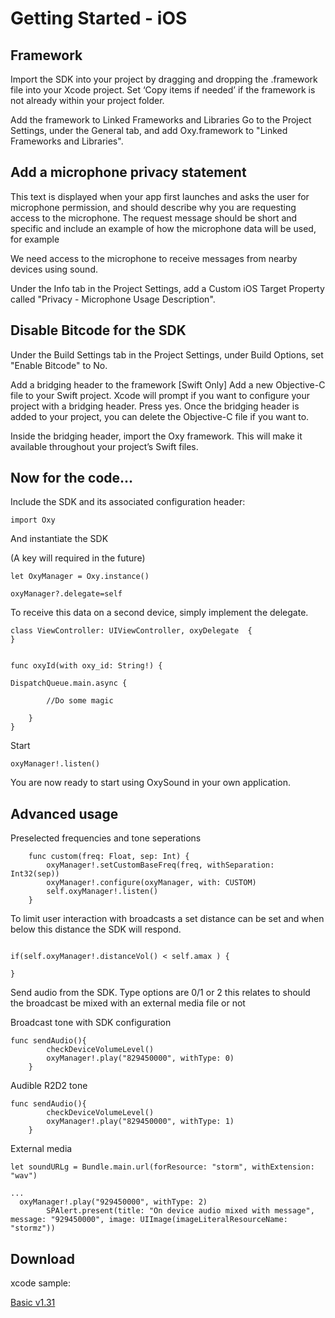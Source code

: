 

# Getting Started - iOS

## Framework
Import the SDK into your project by dragging and dropping the .framework file into your Xcode project. Set ‘Copy items if needed’ if the framework is not already within your project folder.

Add the framework to Linked Frameworks and Libraries
Go to the Project Settings, under the General tab, and add Oxy.framework to "Linked Frameworks and Libraries".

## Add a microphone privacy statement
This text is displayed when your app first launches and asks the user for microphone permission, and should describe why you are requesting access to the microphone. The request message should be short and specific and include an example of how the microphone data will be used, for example

We need access to the microphone to receive messages from nearby devices using sound.

Under the Info tab in the Project Settings, add a Custom iOS Target Property called "Privacy - Microphone Usage Description".

## Disable Bitcode for the SDK
Under the Build Settings tab in the Project Settings, under Build Options, set "Enable Bitcode" to No.

Add a bridging header to the framework
[Swift Only] Add a new Objective-C file to your Swift project. Xcode will prompt if you want to configure your project with a bridging header. Press yes. Once the bridging header is added to your project, you can delete the Objective-C file if you want to.

Inside the bridging header, import the Oxy framework. This will make it available throughout your project’s Swift files.


## Now for the code...
Include the SDK and its associated configuration header:

```
import Oxy
```

And instantiate the SDK 

(A key will required in the future)

```
let OxyManager = Oxy.instance()

oxyManager?.delegate=self
```

To receive this data on a second device, simply implement the delegate.

```
class ViewController: UIViewController, oxyDelegate  {
}


func oxyId(with oxy_id: String!) {

DispatchQueue.main.async {

        //Do some magic

    }
}
```

Start

```
oxyManager!.listen()
```

You are now ready to start using OxySound in your own application.


## Advanced usage


Preselected frequencies and tone seperations

```
    func custom(freq: Float, sep: Int) {
        oxyManager!.setCustomBaseFreq(freq, withSeparation: Int32(sep))
        oxyManager!.configure(oxyManager, with: CUSTOM)
        self.oxyManager!.listen()
    }
```

To limit user interaction with broadcasts a set distance can be set and when below this distance the SDK will respond.
```

if(self.oxyManager!.distanceVol() < self.amax ) {

}
```


Send audio from the SDK. Type options are 0/1 or 2 this relates to should the broadcast be mixed with an external media file or not

Broadcast tone with SDK configuration
```
func sendAudio(){
        checkDeviceVolumeLevel()
        oxyManager!.play("829450000", withType: 0)
    }
```

Audible R2D2 tone

```
func sendAudio(){
        checkDeviceVolumeLevel()
        oxyManager!.play("829450000", withType: 1)
    }
```



External media
```
let soundURLg = Bundle.main.url(forResource: "storm", withExtension: "wav")

...
  oxyManager!.play("929450000", withType: 2)
        SPAlert.present(title: "On device audio mixed with message", message: "929450000", image: UIImage(imageLiteralResourceName: "stormz"))

```

## Download

xcode sample:

[Basic v1.31](/assets/downloads/iOS.zip)
